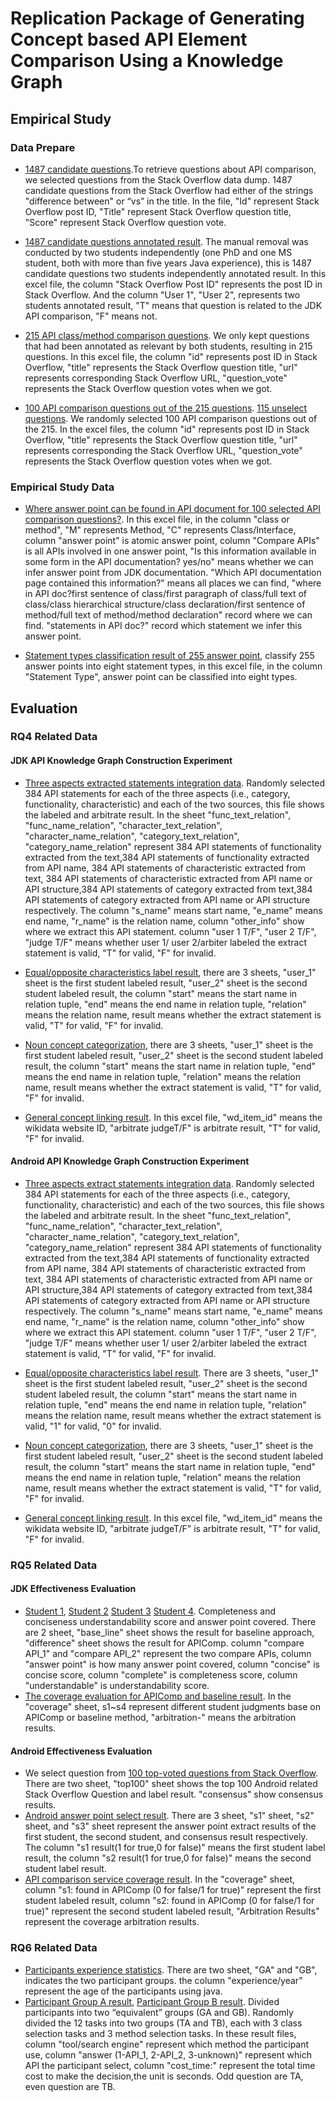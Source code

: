 # Replication Package of Generating Concept based API Element Comparison Using a Knowledge Graph

## Empirical Study

### Data Prepare

- [1487 candidate questions](https://github.com/APIComparison/FSE2020APIComp.github.io/blob/master/question_select/1487_all_questions.xlsx).To retrieve questions about API comparison, we selected questions from the Stack Overflow data dump. 1487 candidate questions from the Stack Overflow had either of the strings "difference between" or “vs” in the title. In the file, "Id" represent Stack Overflow post ID, "Title" represent Stack Overflow question title, "Score" represent Stack Overflow question vote.


- [1487 candidate questions annotated result](https://github.com/APIComparison/FSE2020APIComp.github.io/blob/master/question_select/1487_Question_Select_annotated_result.xlsx). The manual removal was conducted by two students independently (one PhD and one MS student, both with more than five years Java experience), this is 1487 candidate questions two students independently annotated result. In this excel file, the column "Stack Overflow Post ID" represents the post ID in Stack Overflow. And the column "User 1", "User 2", represents two students annotated result, "T" means that question is related to the JDK API comparison, "F" means not.

- [215 API class/method comparison questions](https://github.com/APIComparison/FSE2020APIComp.github.io/blob/master/question_select/215_questions.xlsx). We only kept questions that had been annotated as relevant by both students, resulting in 215 questions. In this excel file, the column "id" represents post ID in Stack Overflow, "title" represents the Stack Overflow question title, "url" represents corresponding Stack Overflow URL, "question_vote" represents the Stack Overflow question votes when we got.

- [100 API comparison questions out of the 215 questions](https://github.com/APIComparison/FSE2020APIComp.github.io/blob/master/question_select/100_select_question.xlsx). [115 unselect questions](https://github.com/APIComparison/FSE2020APIComp.github.io/blob/master/question_select/115_unselect_question.xlsx). We randomly selected 100 API comparison questions out of the 215. In the excel files, the column "id" represents post ID in Stack Overflow, "title" represents the Stack Overflow question title, "url" represents corresponding the Stack Overflow URL, "question_vote" represents the Stack Overflow question votes when we got.


### Empirical Study Data

- [Where answer point can be found in API document for 100 selected API comparison questions?](https://github.com/APIComparison/FSE2020APIComp.github.io/blob/master/question_select/answer_point.xlsx). In this excel file, in the column "class or method", "M" represents Method, "C" represents Class/Interface, column "answer point" is atomic answer point, column "Compare APIs" is all APIs involved in one answer point, "Is this information available in some form in the API documentation? yes/no" means whether we can infer answer point from JDK documentation. "Which API documentation page contained this information?" means all places we can find, "where in API doc?first sentence of class/first paragraph of class/full text of class/class hierarchical structure/class declaration/first sentence of method/full text of method/method declaration" record where we can find. "statements in API doc?" record which statement we infer this answer point.


- [Statement types classification result of 255 answer point](https://github.com/APIComparison/FSE2020APIComp.github.io/blob/master/question_select/classification_of_knowledge_types.xlsx), classify 255 answer points into eight statement types, in this excel file, in the column "Statement Type", answer point can be classified into eight types.

## Evaluation
### RQ4 Related Data

#### JDK API Knowledge Graph Construction Experiment

- [Three aspects extracted statements integration data](https://github.com/APIComparison/FSE2020APIComp.github.io/blob/master/RQ4/jdk_extract_statements_Integration.xlsx). Randomly selected 384 API statements for each of the three aspects (i.e., category, functionality, characteristic) and each of the two sources, this file shows the labeled and arbitrate result.
In the sheet "func_text_relation", "func_name_relation", "character_text_relation", "character_name_relation", "category_text_relation", "category_name_relation" represent 384 API statements of functionality extracted from the text,384 API statements of functionality extracted from API name, 384 API statements of characteristic extracted from text, 384 API statements of characteristic extracted from API name or API structure,384 API statements of category extracted from text,384 API statements of category extracted from API name or API structure respectively. The column "s_name" means start name, "e_name" means end name, "r_name" is the relation name, column "other_info" show where we extract this API statement. column "user 1 T/F", "user 2 T/F", "judge T/F" means whether user 1/ user 2/arbiter labeled the extract statement is valid, "T" for valid, "F" for invalid.  

- [Equal/opposite characteristics label result](https://github.com/APIComparison/FSE2020APIComp.github.io/blob/master/RQ4/384_jdk_synonyms_antonym_arbitrate.xlsx), there are 3 sheets, "user_1" sheet is the first student labeled result, "user_2" sheet is the second student labeled result, the column "start" means the start name in relation tuple, "end" means the end name in relation tuple, "relation" means the relation name, result means whether the extract statement is valid, "T" for valid, "F" for invalid.  

- [Noun concept categorization](https://github.com/APIComparison/FSE2020APIComp.github.io/blob/master/RQ4/384_jdk_np_suffix_prefix_with_arbitrate.xlsx), there are 3 sheets, "user_1" sheet is the first student labeled result, "user_2" sheet is the second student labeled result, the column "start" means the start name in relation tuple, "end" means the end name in relation tuple, "relation" means the relation name, result means whether the extract statement is valid, "T" for valid, "F" for invalid.


- [General concept linking result](https://github.com/APIComparison/FSE2020APIComp.github.io/blob/master/RQ4/384_random_select_jdk_wikidata.xlsx). In this excel file, "wd_item_id" means the wikidata website ID, "arbitrate judgeT/F" is arbitrate result, "T" for valid, "F" for invalid.  

#### Android API Knowledge Graph Construction Experiment

- [Three aspects extract statements integration data](https://github.com/APIComparison/FSE2020APIComp.github.io/blob/master/RQ4/Android/384_Android_extract_statements_Arbitration_Result.xlsx). Randomly selected 384 API statements for each of the three aspects (i.e., category, functionality, characteristic) and each of the two sources, this file shows the labeled and arbitrate result.
In the sheet "func_text_relation", "func_name_relation", "character_text_relation", "character_name_relation", "category_text_relation", "category_name_relation" represent 384 API statements of functionality extracted from the text,384 API statements of functionality extracted from API name, 384 API statements of characteristic extracted from text, 384 API statements of characteristic extracted from API name or API structure,384 API statements of category extracted from text,384 API statements of category extracted from API name or API structure respectively. The column "s_name" means start name, "e_name" means end name, "r_name" is the relation name, column "other_info" show where we extract this API statement. column "user 1 T/F", "user 2 T/F", "judge T/F" means whether user 1/ user 2/arbiter labeled the extract statement is valid, "T" for valid, "F" for invalid.  

- [Equal/opposite characteristics label result](https://github.com/APIComparison/FSE2020APIComp.github.io/blob/master/RQ4/Android/android_384_synonyms_antonyms_with_Arbitration.xlsx). There are 3 sheets, "user_1" sheet is the first student labeled result, "user_2" sheet is the second student labeled result, the column "start" means the start name in relation tuple, "end" means the end name in relation tuple, "relation" means the relation name, result means whether the extract statement is valid, "1" for valid, "0" for invalid.  
- [Noun concept categorization](https://github.com/APIComparison/FSE2020APIComp.github.io/blob/master/RQ4/Android/android_384_np_suffix_prefix_with_Arbitration.xlsx), there are 3 sheets, "user_1" sheet is the first student labeled result, "user_2" sheet is the second student labeled result, the column "start" means the start name in relation tuple, "end" means the end name in relation tuple, "relation" means the relation name, result means whether the extract statement is valid, "T" for valid, "F" for invalid.
- [General concept linking result](https://github.com/APIComparison/FSE2020APIComp.github.io/blob/master/RQ4/Android/384_random_select_android_wikidata.xlsx). In this excel file, "wd_item_id" means the wikidata website ID, "arbitrate judgeT/F" is arbitrate result, "T" for valid, "F" for invalid. 

### RQ5 Related Data

#### JDK Effectiveness Evaluation

- [Student 1](https://github.com/APIComparison/FSE2020APIComp.github.io/blob/master/RQ5/s1_experiment.xlsx), [Student 2](https://github.com/APIComparison/FSE2020APIComp.github.io/blob/master/RQ5/s2_experiment.xlsx) [Student 3](https://github.com/APIComparison/FSE2020APIComp.github.io/blob/master/RQ5/s3_experiment.xlsx) [Student 4](https://github.com/APIComparison/FSE2020APIComp.github.io/blob/master/RQ5/s4_experiment.xlsx). Completeness and conciseness understandability score and answer point covered. There are 2 sheet, "base_line" sheet shows the result for baseline approach, "difference" sheet shows the result for APIComp. column "compare API_1" and "compare API_2" represent the two compare APIs, column "answer point" is how many answer point covered, column "concise" is concise score, column "complete" is completeness score, column "understandable" is understandability score.
- [The coverage evaluation for APIComp and baseline result](https://github.com/APIComparison/FSE2020APIComp.github.io/blob/master/RQ5/JDK_Answer_Point_Coverage.xlsx). In the "coverage" sheet, s1~s4 represent different student judgments base on APIComp or baseline method, "arbitration-" means the arbitration results. 

#### Android Effectiveness Evaluation
- We select question from [100 top-voted questions from Stack Overflow](https://github.com/APIComparison/FSE2020APIComp.github.io/blob/master/RQ5/Android/top_100_Android_SO.xlsx). There are two sheet, "top100" sheet shows the top 100 Android related Stack Overflow Question and label result. "consensus" show consensus results.
- [Android answer point select result](https://github.com/APIComparison/FSE2020APIComp.github.io/blob/master/RQ5/Android/10_questions_answer_point_select_Arbitration_Result.xlsx). There are 3 sheet, "s1" sheet, "s2" sheet, and "s3" sheet represent the answer point extract results of the first student, the second student, and consensus result respectively. The column "s1 result(1 for true,0 for false)" means the first student label result, the column "s2 result(1 for true,0 for false)" means the second student label result.
- [API comparison service coverage result](https://github.com/APIComparison/FSE2020APIComp.github.io/blob/master/RQ5/Android/Android_question_all_answer_points_Arbitration_Result.xlsx). In the "coverage" sheet, column "s1: found in APIComp (0 for false/1 for true)" represent the first student labeled result, column "s2: found in APIComp (0 for false/1 for true)" represent the second student labeled result, "Arbitration Results" represent the coverage arbitration results.

### RQ6 Related Data
- [Participants experience statistics](https://github.com/APIComparison/FSE2020APIComp.github.io/blob/master/RQ6/experience.xlsx). There are two sheet, "GA" and "GB", indicates the two participant groups. the column "experience/year" represent the age of the participants using java.
- [Participant Group A result](https://github.com/APIComparison/FSE2020APIComp.github.io/blob/master/RQ6/result/GA/), [Participant Group B result](https://github.com/APIComparison/FSE2020APIComp.github.io/blob/master/RQ6/result/GB/). Divided participants into two “equivalent” groups (GA and GB). Randomly divided the 12 tasks into two groups (TA and TB), each with 3 class selection tasks and 3 method selection tasks. In these result files, column "tool/search engine" represent which method the participant use, column "answer (1-API_1,  2-API_2, 3-unknown)" represent which API the participant select, column "cost_time:" represent the total time cost to make the decision,the unit is seconds. Odd question are TA, even question are TB.



 

